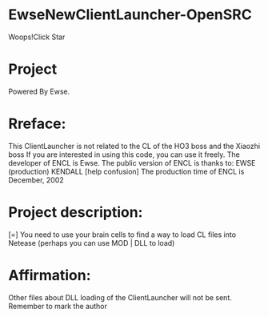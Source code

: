 # EwseNewClientLauncher-OpenSRC

Woops!Click Star

# Project
Powered By Ewse.

# Rreface:
This ClientLauncher is not related to the CL of the HO3 boss and the Xiaozhi boss
If you are interested in using this code, you can use it freely.
The developer of ENCL is Ewse.
The public version of ENCL is thanks to:
EWSE (production)
KENDALL [help confusion]
The production time of ENCL is December, 2002
# Project description:
[=] You need to use your brain cells to find a way to load CL files into Netease (perhaps you can use MOD | DLL to load)

# Affirmation:
Other files about DLL loading of the ClientLauncher will not be sent. Remember to mark the author
